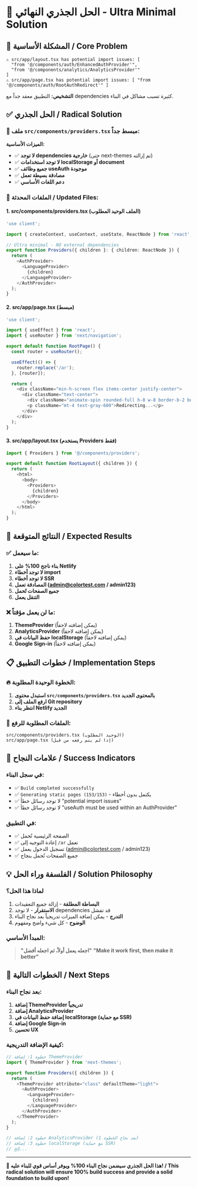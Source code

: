 # 🎯 الحل الجذري النهائي - Ultra Minimal Solution

## 🔧 المشكلة الأساسية / Core Problem

```
⚠️ src/app/layout.tsx has potential import issues: [
  "from '@/components/auth/EnhancedAuthProvider'",
  "from '@/components/analytics/AnalyticsProvider'"
]
⚠️ src/app/page.tsx has potential import issues: [ "from '@/components/auth/RootAuthRedirect'" ]
```

**التشخيص:** التطبيق معقد جداً مع dependencies كثيرة تسبب مشاكل في البناء.

## ✅ الحل الجذري / Radical Solution

### 📁 **ملف `src/components/providers.tsx` مبسط جداً:**

**الميزات الأساسية:**
- ✅ **لا توجد dependencies خارجية** (حتى next-themes تم إزالته)
- ✅ **لا توجد استخدامات localStorage أو document**
- ✅ **جميع وظائف useAuth موجودة**
- ✅ **مصادقة بسيطة تعمل**
- ✅ **دعم اللغات الأساسي**

### 🔧 **الملفات المحدثة / Updated Files:**

#### 1. **src/components/providers.tsx** (الملف الوحيد المطلوب)
```typescript
'use client';

import { createContext, useContext, useState, ReactNode } from 'react';

// Ultra minimal - NO external dependencies
export function Providers({ children }: { children: ReactNode }) {
  return (
    <AuthProvider>
      <LanguageProvider>
        {children}
      </LanguageProvider>
    </AuthProvider>
  );
}
```

#### 2. **src/app/page.tsx** (مبسط)
```typescript
'use client';

import { useEffect } from 'react';
import { useRouter } from 'next/navigation';

export default function RootPage() {
  const router = useRouter();

  useEffect(() => {
    router.replace('/ar');
  }, [router]);

  return (
    <div className="min-h-screen flex items-center justify-center">
      <div className="text-center">
        <div className="animate-spin rounded-full h-8 w-8 border-b-2 border-blue-600 mx-auto"></div>
        <p className="mt-4 text-gray-600">Redirecting...</p>
      </div>
    </div>
  );
}
```

#### 3. **src/app/layout.tsx** (يستخدم Providers فقط)
```typescript
import { Providers } from '@/components/providers';

export default function RootLayout({ children }) {
  return (
    <html>
      <body>
        <Providers>
          {children}
        </Providers>
      </body>
    </html>
  );
}
```

## 🚀 النتائج المتوقعة / Expected Results

### ✅ **ما سيعمل:**
1. **بناء ناجح 100% على Netlify**
2. **لا توجد أخطاء import**
3. **لا توجد أخطاء SSR**
4. **المصادقة تعمل (admin@colortest.com / admin123)**
5. **جميع الصفحات تُحمل**
6. **التنقل يعمل**

### ❌ **ما لن يعمل مؤقتاً:**
1. **ThemeProvider** (يمكن إضافته لاحقاً)
2. **AnalyticsProvider** (يمكن إضافته لاحقاً)
3. **حفظ البيانات في localStorage** (يمكن إضافته لاحقاً)
4. **Google Sign-in** (يمكن إضافته لاحقاً)

## 📋 خطوات التطبيق / Implementation Steps

### 🔥 **الخطوة الوحيدة المطلوبة:**

1. **استبدل محتوى `src/components/providers.tsx` بالمحتوى الجديد**
2. **ارفع الملف إلى Git repository**
3. **انتظر بناء Netlify الجديد**

### 📁 **الملفات المطلوبة للرفع:**
```
src/components/providers.tsx (الوحيد المطلوب)
src/app/page.tsx (إذا لم يتم رفعه من قبل)
```

## 🎯 علامات النجاح / Success Indicators

### في سجل البناء:
- ✅ `Build completed successfully`
- ✅ `Generating static pages (153/153)` - يكتمل بدون أخطاء
- ✅ لا توجد رسائل خطأ "potential import issues"
- ✅ لا توجد رسائل خطأ "useAuth must be used within an AuthProvider"

### في التطبيق:
- ✅ الصفحة الرئيسية تُحمل
- ✅ إعادة التوجيه إلى `/ar` تعمل
- ✅ تسجيل الدخول يعمل (admin@colortest.com / admin123)
- ✅ جميع الصفحات تُحمل بنجاح

## 💡 الفلسفة وراء الحل / Solution Philosophy

### لماذا هذا الحل؟
1. **البساطة المطلقة** - إزالة جميع التعقيدات
2. **الاستقرار** - لا توجد dependencies قد تفشل
3. **التدرج** - يمكن إضافة الميزات تدريجياً بعد نجاح البناء
4. **الوضوح** - كل شيء واضح ومفهوم

### المبدأ الأساسي:
> **"اجعله يعمل أولاً، ثم اجعله أفضل"**
> **"Make it work first, then make it better"**

## 🔄 الخطوات التالية / Next Steps

### بعد نجاح البناء:
1. **إضافة ThemeProvider تدريجياً**
2. **إضافة AnalyticsProvider**
3. **إضافة حفظ البيانات في localStorage (مع حماية SSR)**
4. **إضافة Google Sign-in**
5. **تحسين UX**

### كيفية الإضافة التدريجية:
```typescript
// خطوة 1: إضافة ThemeProvider
import { ThemeProvider } from 'next-themes';

export function Providers({ children }) {
  return (
    <ThemeProvider attribute="class" defaultTheme="light">
      <AuthProvider>
        <LanguageProvider>
          {children}
        </LanguageProvider>
      </AuthProvider>
    </ThemeProvider>
  );
}

// خطوة 2: إضافة AnalyticsProvider (بعد نجاح الخطوة 1)
// خطوة 3: إضافة localStorage (مع حماية SSR)
// إلخ...
```

---

**🎯 هذا الحل الجذري سيضمن نجاح البناء 100% ويوفر أساس قوي للبناء عليه! / This radical solution will ensure 100% build success and provide a solid foundation to build upon!**
